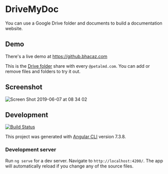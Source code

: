 # DriveMyDoc

You can use a Google Drive folder and documents to build a documentation
website.

## Demo

There's a live demo at https://github.bhacaz.com

This is the [Drive folder](https://drive.google.com/drive/folders/1wcRsRBlHWsKesKmFdq-ouZzezRvaP5he?usp=sharing) share with every `@petalmd.com`. You can add or remove
files and folders to try it out.

## Screenshot

<img alt="Screen Shot 2019-06-07 at 08 34 02" src="https://user-images.githubusercontent.com/7858787/59104236-0dbc6800-88ff-11e9-8e2f-45babcce6447.png">


## Development

[![Build Status](https://travis-ci.org/Bhacaz/DriveMyDoc.svg?branch=master)](https://travis-ci.org/Bhacaz/DriveMyDoc)

This project was generated with [Angular CLI](https://github.com/angular/angular-cli) version 7.3.8.

### Development server

Run `ng serve` for a dev server. Navigate to `http://localhost:4200/`. The app will automatically reload if you change any of the source files.


